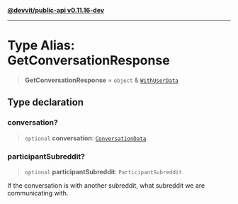 [**@devvit/public-api v0.11.16-dev**](../../README.md)

---

# Type Alias: GetConversationResponse

> **GetConversationResponse** = `object` & [`WithUserData`](WithUserData.md)

## Type declaration

### conversation?

> `optional` **conversation**: [`ConversationData`](ConversationData.md)

### participantSubreddit?

> `optional` **participantSubreddit**: `ParticipantSubreddit`

If the conversation is with another subreddit, what subreddit we are communicating with.
